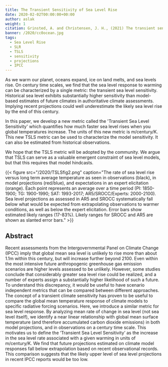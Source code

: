 ```yaml
---
title: The Transient Sensitivity of Sea Level Rise
date: 2020-02-02T00:00:00+00:00
author: aslak
weight: 1
citation: Grinsted, A. and Christensen, J. H., (2021) The transient sensitivity of sea level rise, Ocean Sci., 17, 181–186, doi:10.5194/os-17-181-2021
banner: /2020/cc0ocean.jpg
tags:
  - Sea Level Rise
  - SLR
  - TSLS
  - sensitivity
  - projections
  - IPCC
---
```

As we warm our planet, oceans expand, ice on land melts, and sea levels rise. On century time scales, we find that the sea level response to warming can be characterized by a single metric: the transient sea level sensitivity. Historical sea level exhibits substantially higher sensitivity than model-based estimates of future climates in authoritative climate assessments. Implying recent projections could well underestimate the likely sea level rise by the end of this century.

<!--more-->
In this paper, we develop a new metric called the 'Transient Sea Level Sensitivity' which quantifies how much faster sea level rises when you global temperatures increase. The units of this new metric is m/century/K. This new TSLS metric can be used to characterize the model sensitivity. It can also be estimated from historical observations. 

We hope that the TSLS metric will be adopted by the community. We argue that TSLS can serve as a valuable emergent constraint of sea level models, but that this requires that model hindcasts. 


{{< figure src="/2020/TSLSfig2.png" caption="The rate of sea level rise versus long term average temperature as seen in observations (black), in model projections (red/blue), and expectations in an expert elicitation (orange). Each point represents an average over a time period (PI: 1850-1900; TG: 1900-1990; SAT: 1993-2017; AR5/SROCC/Experts: 2000-2100). Sea level projections as assessed in AR5 and SROCC systematically fall below what would be expected from extrapolating observations to warmer conditions, as well as below the expert elicitation. Error bars show estimated likely ranges (17-83%). Likely ranges for SROCC and AR5 are shown as slanted error bars." >}}




## Abstract
Recent assessments from the Intergovernmental Panel on Climate Change (IPCC) imply that global mean sea level is unlikely to rise more than about 1.1m within this century, but will increase further beyond 2100. Even within the most intensive future anthropogenic greenhouse gas emission scenarios are higher levels assessed to be unlikely. However, some studies conclude that considerably greater sea level rise could be realized, and a number of experts assign a substantially higher likelihood of such a future. To understand this discrepancy, it would be useful to have scenario independent metrics that can be compared between different approaches. The concept of a transient climate sensitivity has proven to be useful to compare the global mean temperature response of climate models to specific radiative forcing scenarios. Here, we introduce a similar metric for sea level response. By analyzing mean rate of change in sea level (not sea level itself), we identify a near linear relationship with global mean surface temperature (and therefore accumulated carbon dioxide emissions) in both model projections, and in observations on a century time scale. This motivates us to define the ‘Transient Sea Level Sensitivity’ as the increase in the sea level rate associated with a given warming in units of m/century/K. We find that future projections estimated on climate model responses fall below extrapolation based on recent observational records. This comparison suggests that the likely upper level of sea level projections in recent IPCC reports would be too low.


